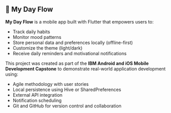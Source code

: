 ## 📱 My Day Flow

**My Day Flow** is a mobile app built with Flutter that empowers users to:
- Track daily habits
- Monitor mood patterns
- Store personal data and preferences locally (offline-first)
- Customize the theme (light/dark)
- Receive daily reminders and motivational notifications

This project was created as part of the **IBM Android and iOS Mobile Development Capstone** to demonstrate real-world application development using:
- Agile methodology with user stories
- Local persistence using Hive or SharedPreferences
- External API integration
- Notification scheduling
- Git and GitHub for version control and collaboration

